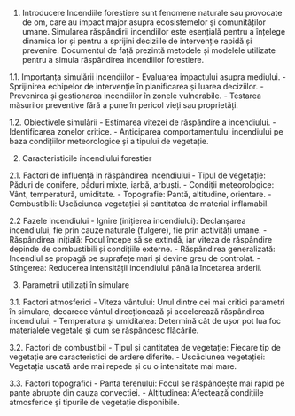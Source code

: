 
1. Introducere
  Incendiile forestiere sunt fenomene naturale sau provocate de om, care au impact major asupra ecosistemelor și comunităților umane. Simularea răspândirii incendiilor este esențială pentru a înțelege dinamica lor și pentru a sprijini deciziile de intervenție rapidă și prevenire. Documentul de față prezintă metodele și modelele utilizate pentru a simula răspândirea incendiilor forestiere.

  1.1. Importanța simulării incendiilor
     - Evaluarea impactului asupra mediului.
     - Sprijinirea echipelor de intervenție în planificarea și luarea deciziilor.
     - Prevenirea și gestionarea incendiilor în zonele vulnerabile.
     - Testarea măsurilor preventive fără a pune în pericol vieți sau proprietăți.

  1.2. Obiectivele simulării
     - Estimarea vitezei de răspândire a incendiului.
     - Identificarea zonelor critice.
     - Anticiparea comportamentului incendiului pe baza condițiilor meteorologice și a tipului de vegetație.
  
2. Caracteristicile incendiului forestier

  2.1. Factori de influență în răspândirea incendiului
    - Tipul de vegetație: Păduri de conifere, păduri mixte, iarbă, arbuști.
    - Condiții meteorologice: Vânt, temperatură, umiditate.
    - Topografie: Pantă, altitudine, orientare.
    - Combustibili: Uscăciunea vegetației și cantitatea de material inflamabil.

  2.2 Fazele incendiului
    - Ignire (inițierea incendiului): Declanșarea incendiului, fie prin cauze naturale (fulgere), fie prin activități umane.
    - Răspândirea inițială: Focul începe să se extindă, iar viteza de răspândire depinde de combustibili și condițiile externe.
    - Răspândirea generalizată: Incendiul se propagă pe suprafețe mari și devine greu de controlat.
    - Stingerea: Reducerea intensității incendiului până la încetarea arderii.

  3. Parametrii utilizați în simulare

   3.1. Factori atmosferici
    - Viteza vântului: Unul dintre cei mai critici parametri în simulare, deoarece vântul direcționează și accelerează răspândirea incendiului.
    - Temperatura și umiditatea: Determină cât de ușor pot lua foc materialele vegetale și cum se răspândesc flăcările.
    
   3.2. Factori de combustibil
    - Tipul și cantitatea de vegetație: Fiecare tip de vegetație are caracteristici de ardere diferite.
    - Uscăciunea vegetației: Vegetația uscată arde mai repede și cu o intensitate mai mare.
  
   3.3. Factori topografici
    - Panta terenului: Focul se răspândește mai rapid pe pante abrupte din cauza convectiei.
    - Altitudinea: Afectează condițiile atmosferice și tipurile de vegetație disponibile.
